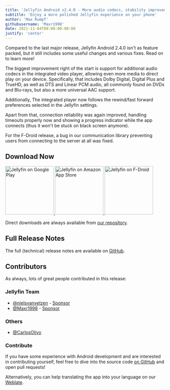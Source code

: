 ```yaml
---
title: 'Jellyfin Android v2.4.0 - More audio codecs, stability improvements and various tweaks'
subtitle: 'Enjoy a more polished Jellyfin experience on your phone'
author: 'Max Rumpf'
githubusername: 'Maxr1998'
date: 2021-11-04T00:00:00-00:00
justify: 'center'
---
```


Compared to the last major release, Jellyfin Android 2.4.0 isn't as feature packed, but it still includes some useful changes and various fixes. Read on to learn more!

<!--more-->

The biggest improvement right of the start is support for additional audio codecs in the integrated video player, allowing even more media to direct play on your device. Specifically, that includes Dolby Digital, Digital Plus and TrueHD, as well as DTS and Linear PCM audio, all commonly found on DVDs and Blu-rays, but also a more universal AAC support.

Additionally, The integrated player now follows the rewind/fast forward preferences selected in the Jellyfin settings.

Apart from that, connection reliability was again improved, handling timeouts properly now and showing a progress indicator while the app connects (thus it won't be stuck on black screen anymore).

For the F-Droid release, a bug in our communication library preventing users from connecting to the server at all was fixed.

## Download Now

<a class="NoLinkLook" href="https://play.google.com/store/apps/details?id=org.jellyfin.mobile">
  <img width="153" alt="Jellyfin on Google Play" src="/images/store-icons/google-play.png" />
</a>

<a class="NoLinkLook" href="https://www.amazon.com/gp/product/B081RFTTQ9">
  <img width="153" alt="Jellyfin on Amazon App Store" src="/images/store-icons/amazon.png" />
</a>

<a class="NoLinkLook" href="https://f-droid.org/en/packages/org.jellyfin.mobile/">
  <img width="153" alt="Jellyfin on F-Droid" src="/images/store-icons/fdroid.png" />
</a>

Direct downloads are always available from [our repository](https://repo.jellyfin.org/releases/client/android/).

## Full Release Notes

The full (technical) release notes are available on [GitHub](https://github.com/jellyfin/jellyfin-android/releases/tag/v2.4.0).

## Contributors

As always, lots of great people contributed in this release:

### Jellyfin Team

- [@nielsvanvelzen](https://github.com/nielsvanvelzen) - [Sponsor](https://github.com/sponsors/nielsvanvelzen)
- [@Maxr1998](https://github.com/Maxr1998) - [Sponsor](https://github.com/sponsors/Maxr1998)

### Others

- [@CarlosOlivo](https://github.com/CarlosOlivo)

### Contribute

If you have some experience with Android development and are interested in contributing yourself, feel free to dive into the source code [on GitHub](https://github.com/jellyfin/jellyfin-android) and open pull requests!

Alternatively, you can help translating the app into your language on our [Weblate](https://translate.jellyfin.org/projects/jellyfin-android/jellyfin-android/).

